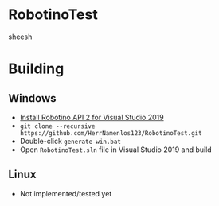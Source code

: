 # RobotinoTest

sheesh

# Building

## Windows
+ [Install Robotino API 2 for Visual Studio 2019](https://wiki.openrobotino.org/index.php?title=API2)
+ `git clone --recursive https://github.com/HerrNamenlos123/RobotinoTest.git`
+ Double-click ```generate-win.bat```
+ Open `RobotinoTest.sln` file in Visual Studio 2019 and build

## Linux
+ Not implemented/tested yet
